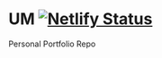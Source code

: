 # UM [![Netlify Status](https://api.netlify.com/api/v1/badges/f4c5e429-7c72-4e6e-94a2-9a3b8e88f509/deploy-status)](https://app.netlify.com/sites/ujjawalsportfolio/deploys)
Personal Portfolio Repo
